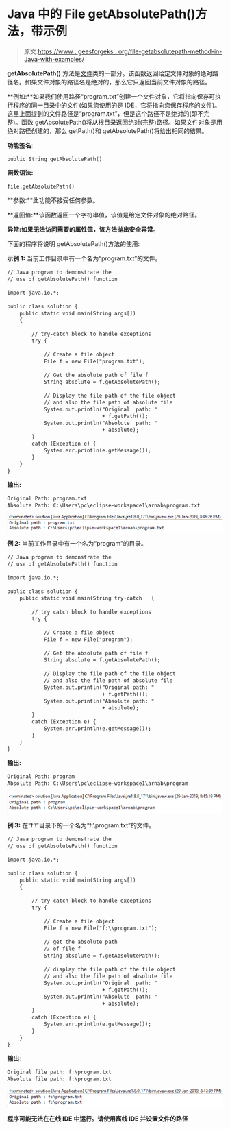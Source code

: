 # Java 中的 File getAbsolutePath()方法，带示例

> 原文:[https://www . geesforgeks . org/file-getabsolutepath-method-in-Java-with-examples/](https://www.geeksforgeeks.org/file-getabsolutepath-method-in-java-with-examples/)

**getAbsolutePath()** 方法是[文件](https://www.geeksforgeeks.org/File-class-in-java/)类的一部分。该函数返回给定文件对象的绝对路径名。如果文件对象的路径名是绝对的，那么它只返回当前文件对象的路径。

**例如:**如果我们使用路径“program.txt”创建一个文件对象，它将指向保存可执行程序的同一目录中的文件(如果您使用的是 IDE，它将指向您保存程序的文件)。这里上面提到的文件路径是“program.txt”，但是这个路径不是绝对的(即不完整)。函数 getAbsolutePath()将从根目录返回绝对(完整)路径。如果文件对象是用绝对路径创建的，那么 getPath()和 getAbsolutePath()将给出相同的结果。

**功能签名:**

```
public String getAbsolutePath()
```

**函数语法:**

```
file.getAbsolutePath()
```

**参数:**此功能不接受任何参数。

**返回值:**该函数返回一个字符串值，该值是给定文件对象的绝对路径。

**异常:**如果无法访问需要的属性值，该方法抛出**安全异常**。

下面的程序将说明 getAbsolutePath()方法的使用:

**示例 1:** 当前工作目录中有一个名为“program.txt”的文件。

```
// Java program to demonstrate the
// use of getAbsolutePath() function

import java.io.*;

public class solution {
    public static void main(String args[])
    {

        // try-catch block to handle exceptions
        try {

            // Create a file object
            File f = new File("program.txt");

            // Get the absolute path of file f
            String absolute = f.getAbsolutePath();

            // Display the file path of the file object
            // and also the file path of absolute file
            System.out.println("Original  path: "
                               + f.getPath());
            System.out.println("Absolute  path: "
                               + absolute);
        }
        catch (Exception e) {
            System.err.println(e.getMessage());
        }
    }
}
```

**输出:**

```
Original Path: program.txt
Absolute Path: C:\Users\pc\eclipse-workspace1\arnab\program.txt

```

![](img/44be694d693b6ec62ca6f9645c6a3013.png)

**例 2:** 当前工作目录中有一个名为“program”的目录。

```
// Java program to demonstrate the
// use of getAbsolutePath() function

import java.io.*;

public class solution {
    public static void main(String try-catch   {

        // try catch block to handle exceptions
        try {

            // Create a file object
            File f = new File("program");

            // Get the absolute path of file f
            String absolute = f.getAbsolutePath();

            // Display the file path of the file object
            // and also the file path of absolute file
            System.out.println("Original path: "
                               + f.getPath());
            System.out.println("Absolute path: "
                               + absolute);
        }
        catch (Exception e) {
            System.err.println(e.getMessage());
        }
    }
}
```

**输出:**

```
Original Path: program
Absolute Path: C:\Users\pc\eclipse-workspace1\arnab\program

```

![](img/84db9082250a974a0ce8340d61949ef3.png)

**例 3:** 在“f:\”目录下的一个名为“f:\program.txt”的文件。

```
// Java program to demonstrate the
// use of getAbsolutePath() function

import java.io.*;

public class solution {
    public static void main(String args[])
    {

        // try catch block to handle exceptions
        try {

            // Create a file object
            File f = new File("f:\\program.txt");

            // get the absolute path
            // of file f
            String absolute = f.getAbsolutePath();

            // display the file path of the file object
            // and also the file path of absolute file
            System.out.println("Original  path: "
                               + f.getPath());
            System.out.println("Absolute  path: "
                               + absolute);
        }
        catch (Exception e) {
            System.err.println(e.getMessage());
        }
    }
}
```

**输出:**

```
Original file path: f:\program.txt
Absolute file path: f:\program.txt

```

![](img/00be7df00633f505e8af18bf4e5331c3.png)

**程序可能无法在在线 IDE 中运行。请使用离线 IDE 并设置文件的路径**